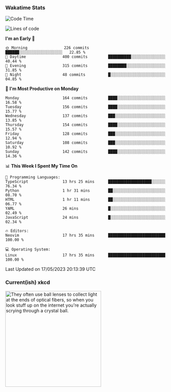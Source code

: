 ### Wakatime Stats
<!--START_SECTION:waka-->
![Code Time](http://img.shields.io/badge/Code%20Time-1%2C671%20hrs%2014%20mins-blue)

![Lines of code](https://img.shields.io/badge/From%20Hello%20World%20I%27ve%20Written-664.1%20thousand%20lines%20of%20code-blue)

**I'm an Early 🐤** 

```text
🌞 Morning                226 commits         ██████░░░░░░░░░░░░░░░░░░░   22.85 % 
🌆 Daytime                400 commits         ██████████░░░░░░░░░░░░░░░   40.44 % 
🌃 Evening                315 commits         ████████░░░░░░░░░░░░░░░░░   31.85 % 
🌙 Night                  48 commits          █░░░░░░░░░░░░░░░░░░░░░░░░   04.85 % 
```
📅 **I'm Most Productive on Monday** 

```text
Monday                   164 commits         ████░░░░░░░░░░░░░░░░░░░░░   16.58 % 
Tuesday                  156 commits         ████░░░░░░░░░░░░░░░░░░░░░   15.77 % 
Wednesday                137 commits         ███░░░░░░░░░░░░░░░░░░░░░░   13.85 % 
Thursday                 154 commits         ████░░░░░░░░░░░░░░░░░░░░░   15.57 % 
Friday                   128 commits         ███░░░░░░░░░░░░░░░░░░░░░░   12.94 % 
Saturday                 108 commits         ███░░░░░░░░░░░░░░░░░░░░░░   10.92 % 
Sunday                   142 commits         ████░░░░░░░░░░░░░░░░░░░░░   14.36 % 
```


📊 **This Week I Spent My Time On** 

```text
💬 Programming Languages: 
TypeScript               13 hrs 25 mins      ███████████████████░░░░░░   76.34 % 
Python                   1 hr 31 mins        ██░░░░░░░░░░░░░░░░░░░░░░░   08.70 % 
HTML                     1 hr 11 mins        ██░░░░░░░░░░░░░░░░░░░░░░░   06.77 % 
YAML                     26 mins             █░░░░░░░░░░░░░░░░░░░░░░░░   02.49 % 
JavaScript               24 mins             █░░░░░░░░░░░░░░░░░░░░░░░░   02.34 % 

🔥 Editors: 
Neovim                   17 hrs 35 mins      █████████████████████████   100.00 % 

💻 Operating System: 
Linux                    17 hrs 35 mins      █████████████████████████   100.00 % 
```


 Last Updated on 17/05/2023 20:13:39 UTC
<!--END_SECTION:waka-->

### Current(ish) xkcd
<a id="xkcd-a" title="They often use ball lenses to collect light at the ends of optical fibers, so when you look stuff up on the internet you're actually scrying through a crystal ball." href="https://www.xkcd.com" target="_blank">
        <img align="center" id="xkcd-img" src="https://imgs.xkcd.com/comics/crystal_ball.png" alt="They often use ball lenses to collect light at the ends of optical fibers, so when you look stuff up on the internet you're actually scrying through a crystal ball." height=300 />
</a>
